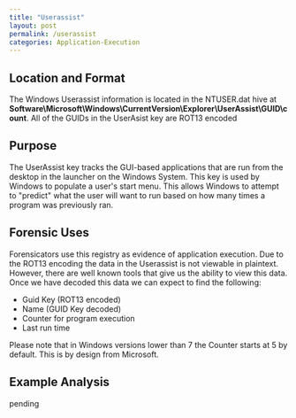 ```yaml
---
title: "Userassist"
layout: post
permalink: /userassist
categories: Application-Execution
---
```


## Location and Format

The Windows Userassist information is located in the NTUSER.dat hive at **Software\Microsoft\Windows\CurrentVersion\Explorer\UserAssist\GUID\count**. All of the GUIDs in the UserAsist key are ROT13 encoded

## Purpose

The UserAssist key tracks the GUI-based applications that are run from the desktop in the launcher on the Windows System. This key is used by Windows to populate a user's start menu. This allows Windows to attempt to "predict" what the user will want to run based on how many times a program was previously ran.

## Forensic Uses

Forensicators use this registry as evidence of application execution. Due to the ROT13 encoding the data in the Userassist is not viewable in plaintext. However, there are well known tools that give us the ability to view this data. Once we have decoded this data we can expect to find the following:
-  Guid Key (ROT13 encoded)
-  Name (GUID Key decoded)
-  Counter for program execution
-  Last run time

Please note that in Windows versions lower than 7 the Counter starts at 5 by default. This is by design from Microsoft.

## Example Analysis

pending